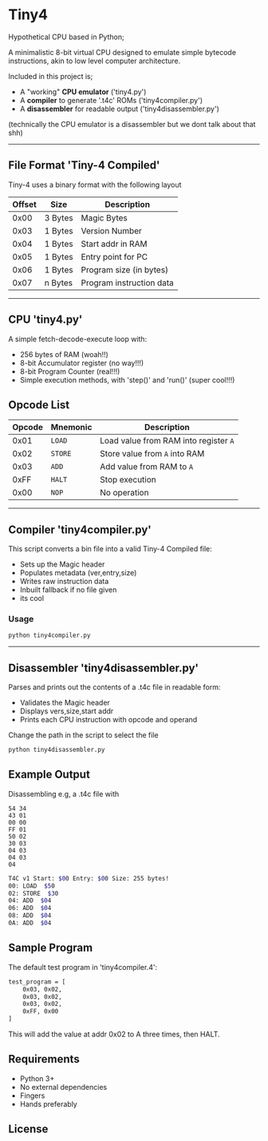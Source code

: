 # Tiny4
Hypothetical CPU based in Python;

A minimalistic 8-bit virtual CPU designed to emulate simple bytecode instructions, akin to low level computer architecture.

Included in this project is;

- A "working" **CPU emulator** ('tiny4.py')
- A **compiler** to generate '.t4c' ROMs ('tiny4compiler.py')
- A **disassembler** for readable output ('tiny4disassembler.py')

(technically the CPU emulator is a disassembler but we dont talk about that shh)

---

## File Format 'Tiny-4 Compiled'

Tiny-4 uses a binary format with the following layout

|Offset|Size|Description|
|------|----|-----------|
|0x00  |3 Bytes |Magic Bytes|
|0x03  |1 Bytes |Version Number|
|0x04  |1 Bytes |Start addr in RAM|
|0x05  |1 Bytes |Entry point for PC|
|0x06  |1 Bytes |Program size (in bytes)|
|0x07  |n Bytes |Program instruction data|

---

## CPU 'tiny4.py'

A simple fetch-decode-execute loop with:

- 256 bytes of RAM (woah!!)
- 8-bit Accumulator register (no way!!!)
- 8-bit Program Counter (real!!!)
- Simple execution methods, with 'step()' and 'run()' (super cool!!!)

## Opcode List

|Opcode|Mnemonic|Description                               |
|--------|----------|-------------------------------------------|
|0x01|`LOAD`|Load value from RAM into register `A`     |
|0x02|`STORE`|Store value from `A` into RAM             |
|0x03|`ADD`|Add value from RAM to `A`                 |
|0xFF|`HALT`|Stop execution                            |
|0x00|`NOP`|No operation                              |

---

## Compiler 'tiny4compiler.py'

This script converts a bin file into a valid Tiny-4 Compiled file:

- Sets up the Magic header
- Populates metadata (ver,entry,size)
- Writes raw instruction data
- Inbuilt fallback if no file given
- its cool

### Usage

```bash
python tiny4compiler.py 
```

---

## Disassembler 'tiny4disassembler.py'

Parses and prints out the contents of a .t4c file in readable form:

- Validates the Magic header
- Displays vers,size,start addr
- Prints each CPU instruction with opcode and operand

Change the path in the script to select the file

```bash
python tiny4disassembler.py
```

## Example Output
Disassembling e.g, a .t4c file with
```
54 34
43 01
00 00
FF 01
50 02
30 03
04 03
04 03
04
```

```bash
T4C v1 Start: $00 Entry: $00 Size: 255 bytes!
00: LOAD  $50
02: STORE  $30
04: ADD  $04
06: ADD  $04
08: ADD  $04
0A: ADD  $04
```

## Sample Program

The default test program in 'tiny4compiler.4':
```bash
test_program = [
    0x03, 0x02,
    0x03, 0x02,
    0x03, 0x02,
    0xFF, 0x00
]
```
This will add the value at addr 0x02 to A three times, then HALT.

## Requirements

- Python 3+
- No external dependencies
- Fingers
- Hands preferably

## License
